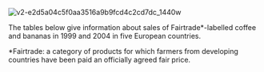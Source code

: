 ![v2-e2d5a04c5f0aa3516a9b9fcd4c2cd7dc_1440w](https://pic1.zhimg.com/80/v2-e2d5a04c5f0aa3516a9b9fcd4c2cd7dc_1440w.webp)

The tables below give information about sales of Fairtrade*-labelled coffee and bananas in 1999 and 2004 in five European countries.

*Fairtrade: a category of products for which farmers from developing countries have been paid an officially agreed fair price.





